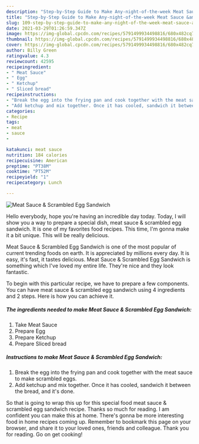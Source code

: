 ```yaml
---
description: "Step-by-Step Guide to Make Any-night-of-the-week Meat Sauce &amp;amp; Scrambled Egg Sandwich"
title: "Step-by-Step Guide to Make Any-night-of-the-week Meat Sauce &amp;amp; Scrambled Egg Sandwich"
slug: 109-step-by-step-guide-to-make-any-night-of-the-week-meat-sauce-and-amp-scrambled-egg-sandwich
date: 2021-03-29T01:26:59.347Z
image: https://img-global.cpcdn.com/recipes/5791499934498816/680x482cq70/meat-sauce-scrambled-egg-sandwich-recipe-main-photo.jpg
thumbnail: https://img-global.cpcdn.com/recipes/5791499934498816/680x482cq70/meat-sauce-scrambled-egg-sandwich-recipe-main-photo.jpg
cover: https://img-global.cpcdn.com/recipes/5791499934498816/680x482cq70/meat-sauce-scrambled-egg-sandwich-recipe-main-photo.jpg
author: Billy Green
ratingvalue: 4.3
reviewcount: 42595
recipeingredient:
- " Meat Sauce"
- " Egg"
- " Ketchup"
- " Sliced bread"
recipeinstructions:
- "Break the egg into the frying pan and cook together with the meat sauce to make scrambled eggs."
- "Add ketchup and mix together. Once it has cooled, sandwich it between the bread, and it&#39;s done."
categories:
- Recipe
tags:
- meat
- sauce
- 

katakunci: meat sauce  
nutrition: 184 calories
recipecuisine: American
preptime: "PT38M"
cooktime: "PT52M"
recipeyield: "1"
recipecategory: Lunch

---
```



![Meat Sauce &amp; Scrambled Egg Sandwich](https://img-global.cpcdn.com/recipes/5791499934498816/680x482cq70/meat-sauce-scrambled-egg-sandwich-recipe-main-photo.jpg)

Hello everybody, hope you're having an incredible day today. Today, I will show you a way to prepare a special dish, meat sauce &amp; scrambled egg sandwich. It is one of my favorites food recipes. This time, I'm gonna make it a bit unique. This will be really delicious.



Meat Sauce &amp; Scrambled Egg Sandwich is one of the most popular of current trending foods on earth. It is appreciated by millions every day. It is easy, it's fast, it tastes delicious. Meat Sauce &amp; Scrambled Egg Sandwich is something which I've loved my entire life. They're nice and they look fantastic.


To begin with this particular recipe, we have to prepare a few components. You can have meat sauce &amp; scrambled egg sandwich using 4 ingredients and 2 steps. Here is how you can achieve it.

<!--inarticleads1-->

##### The ingredients needed to make Meat Sauce &amp; Scrambled Egg Sandwich:

1. Take  Meat Sauce
1. Prepare  Egg
1. Prepare  Ketchup
1. Prepare  Sliced bread




<!--inarticleads2-->

##### Instructions to make Meat Sauce &amp; Scrambled Egg Sandwich:

1. Break the egg into the frying pan and cook together with the meat sauce to make scrambled eggs.
1. Add ketchup and mix together. Once it has cooled, sandwich it between the bread, and it&#39;s done.




So that is going to wrap this up for this special food meat sauce &amp; scrambled egg sandwich recipe. Thanks so much for reading. I am confident you can make this at home. There's gonna be more interesting food in home recipes coming up. Remember to bookmark this page on your browser, and share it to your loved ones, friends and colleague. Thank you for reading. Go on get cooking!
